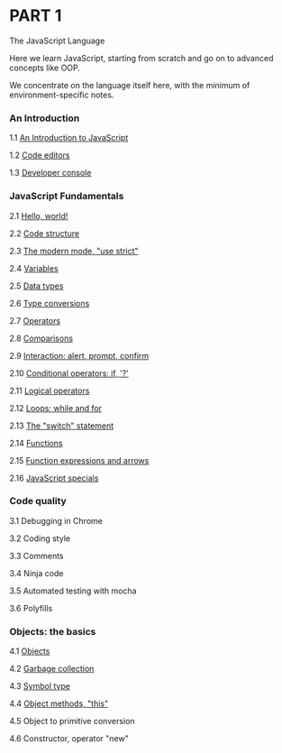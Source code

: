 # PART 1

The JavaScript Language

Here we learn JavaScript, starting from scratch and go on to advanced concepts like OOP.

We concentrate on the language itself here, with the minimum of environment-specific notes.

### An Introduction

1.1 [An Introduction to JavaScript](pages/1.1-An-Introduction-to-JavaScript.md)

1.2 [Code editors](pages/1.2-Code-editors.md)

1.3 [Developer console](pages/1.3-Developer-console.md)

### JavaScript Fundamentals

2.1 [Hello, world!](pages/2.1-Hello-world.md)

2.2 [Code structure](pages/2.2-Code-structure.md)

2.3 [The modern mode, "use strict"](pages/2.3-The-modern-mode.md)

2.4 [Variables](pages/2.4-Variables.md)

2.5 [Data types](pages/2.5-Data-types.md)

2.6 [Type conversions](pages/2.6-Type-conversions.md)

2.7 [Operators](pages/2.7-Operators.md)

2.8 [Comparisons](pages/2.8-Comparisons.md)

2.9 [Interaction: alert, prompt, confirm](pages/2.9-Interaction.md)

2.10 [Conditional operators: if, '?'](pages/2.10-Conditional-operators.md)

2.11 [Logical operators](pages/2.11-Logical-operators.md)

2.12 [Loops: while and for](pages/2.12-Loops.md)

2.13 [The "switch" statement](pages/2.13-The-switch-statement.md)

2.14 [Functions](pages/2.14-Functions.md)

2.15 [Function expressions and arrows](pages/2.15-Function-expressions-and-arrows.md)

2.16 [JavaScript specials](pages/2.16-JavaScript-specials.md)

### Code quality

3.1 Debugging in Chrome

3.2 Coding style

3.3 Comments

3.4 Ninja code

3.5 Automated testing with mocha

3.6 Polyfills

### Objects: the basics

4.1 [Objects](pages/4.1-Objects.md)

4.2 [Garbage collection](pages/4.2-Garbage-collection.md)

4.3 [Symbol type](pages/4.3-Symbol-type.md)

4.4 [Object methods, "this"](pages/4.4-Object-methods.md)

4.5 Object to primitive conversion

4.6 Constructor, operator "new"
